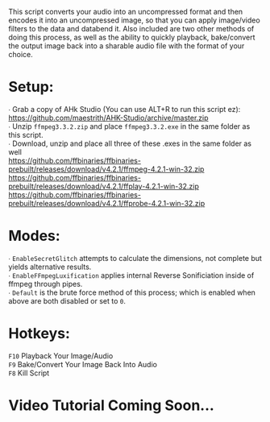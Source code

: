 This script converts your audio into an uncompressed format and then encodes it into an uncompressed image, so that you can apply image/video filters to the data and databend it.
Also included are two other methods of doing this process, as well as the ability to quickly playback, bake/convert the output image back into a sharable audio file with the format of your choice.

# Setup:
∙ Grab a copy of AHk Studio (You can use ALT+R to run this script ez): <br> https://github.com/maestrith/AHK-Studio/archive/master.zip <br>
∙ Unzip `ffmpeg3.3.2.zip` and place `ffmpeg3.3.2.exe` in the same folder as this script.                                                                                                                    
∙ Download, unzip and place all three of these .exes in the same folder as well                                                                                                                                                          
https://github.com/ffbinaries/ffbinaries-prebuilt/releases/download/v4.2.1/ffmpeg-4.2.1-win-32.zip                                                                                                       
https://github.com/ffbinaries/ffbinaries-prebuilt/releases/download/v4.2.1/ffplay-4.2.1-win-32.zip                                                                                          
https://github.com/ffbinaries/ffbinaries-prebuilt/releases/download/v4.2.1/ffprobe-4.2.1-win-32.zip

# Modes:
∙ `EnableSecretGlitch` attempts to calculate the dimensions, not complete but yields alternative results. <br>
∙ `EnableFFmpegLuxification` applies internal Reverse Sonificiation inside of ffmpeg through pipes. <br>
∙ `Default` is the brute force method of this process; which is enabled when above are both disabled or set to `0`.

# Hotkeys:
`F10` Playback Your Image/Audio <br>
`F9`  Bake/Convert Your Image Back Into Audio <br>
`F8`  Kill Script <br>

# Video Tutorial Coming Soon...
